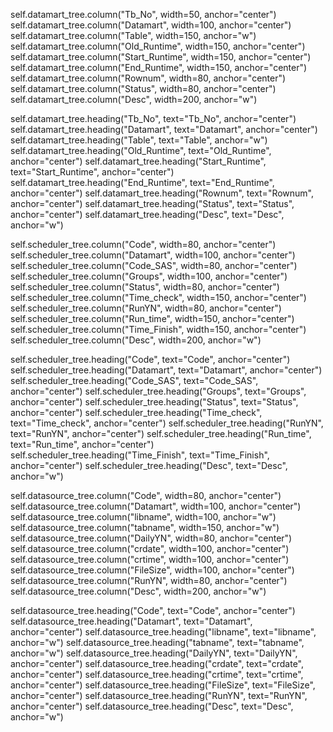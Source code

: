 self.datamart_tree.column("Tb_No", width=50, anchor="center")
self.datamart_tree.column("Datamart", width=100, anchor="center")
self.datamart_tree.column("Table", width=150, anchor="w")
self.datamart_tree.column("Old_Runtime", width=150, anchor="center")
self.datamart_tree.column("Start_Runtime", width=150, anchor="center")
self.datamart_tree.column("End_Runtime", width=150, anchor="center")
self.datamart_tree.column("Rownum", width=80, anchor="center")
self.datamart_tree.column("Status", width=80, anchor="center")
self.datamart_tree.column("Desc", width=200, anchor="w")

self.datamart_tree.heading("Tb_No", text="Tb_No", anchor="center")
self.datamart_tree.heading("Datamart", text="Datamart", anchor="center")
self.datamart_tree.heading("Table", text="Table", anchor="w")
self.datamart_tree.heading("Old_Runtime", text="Old_Runtime", anchor="center")
self.datamart_tree.heading("Start_Runtime", text="Start_Runtime", anchor="center")
self.datamart_tree.heading("End_Runtime", text="End_Runtime", anchor="center")
self.datamart_tree.heading("Rownum", text="Rownum", anchor="center")
self.datamart_tree.heading("Status", text="Status", anchor="center")
self.datamart_tree.heading("Desc", text="Desc", anchor="w")


self.scheduler_tree.column("Code", width=80, anchor="center")
self.scheduler_tree.column("Datamart", width=100, anchor="center")
self.scheduler_tree.column("Code_SAS", width=80, anchor="center")
self.scheduler_tree.column("Groups", width=100, anchor="center")
self.scheduler_tree.column("Status", width=80, anchor="center")
self.scheduler_tree.column("Time_check", width=150, anchor="center")
self.scheduler_tree.column("RunYN", width=80, anchor="center")
self.scheduler_tree.column("Run_time", width=150, anchor="center")
self.scheduler_tree.column("Time_Finish", width=150, anchor="center")
self.scheduler_tree.column("Desc", width=200, anchor="w")

self.scheduler_tree.heading("Code", text="Code", anchor="center")
self.scheduler_tree.heading("Datamart", text="Datamart", anchor="center")
self.scheduler_tree.heading("Code_SAS", text="Code_SAS", anchor="center")
self.scheduler_tree.heading("Groups", text="Groups", anchor="center")
self.scheduler_tree.heading("Status", text="Status", anchor="center")
self.scheduler_tree.heading("Time_check", text="Time_check", anchor="center")
self.scheduler_tree.heading("RunYN", text="RunYN", anchor="center")
self.scheduler_tree.heading("Run_time", text="Run_time", anchor="center")
self.scheduler_tree.heading("Time_Finish", text="Time_Finish", anchor="center")
self.scheduler_tree.heading("Desc", text="Desc", anchor="w")


self.datasource_tree.column("Code", width=80, anchor="center")
self.datasource_tree.column("Datamart", width=100, anchor="center")
self.datasource_tree.column("libname", width=100, anchor="w")
self.datasource_tree.column("tabname", width=150, anchor="w")
self.datasource_tree.column("DailyYN", width=80, anchor="center")
self.datasource_tree.column("crdate", width=100, anchor="center")
self.datasource_tree.column("crtime", width=100, anchor="center")
self.datasource_tree.column("FileSize", width=100, anchor="center")
self.datasource_tree.column("RunYN", width=80, anchor="center")
self.datasource_tree.column("Desc", width=200, anchor="w")

self.datasource_tree.heading("Code", text="Code", anchor="center")
self.datasource_tree.heading("Datamart", text="Datamart", anchor="center")
self.datasource_tree.heading("libname", text="libname", anchor="w")
self.datasource_tree.heading("tabname", text="tabname", anchor="w")
self.datasource_tree.heading("DailyYN", text="DailyYN", anchor="center")
self.datasource_tree.heading("crdate", text="crdate", anchor="center")
self.datasource_tree.heading("crtime", text="crtime", anchor="center")
self.datasource_tree.heading("FileSize", text="FileSize", anchor="center")
self.datasource_tree.heading("RunYN", text="RunYN", anchor="center")
self.datasource_tree.heading("Desc", text="Desc", anchor="w")
